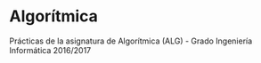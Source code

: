 # Algorítmica

Prácticas de la asignatura de Algorítmica (ALG) - Grado Ingeniería Informática 2016/2017 
